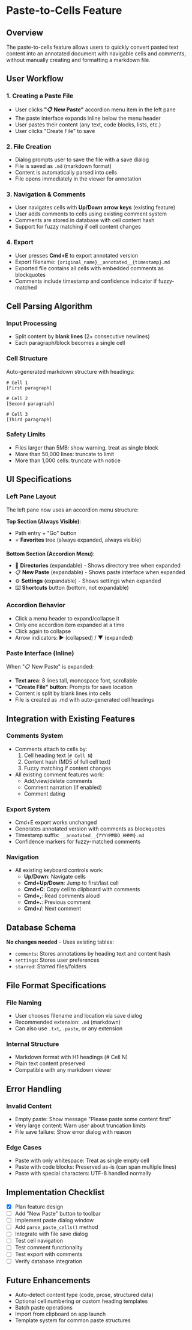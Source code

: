 # Paste-to-Cells Feature

## Overview
The paste-to-cells feature allows users to quickly convert pasted text content into an annotated document with navigable cells and comments, without manually creating and formatting a markdown file.

## User Workflow

### 1. Creating a Paste File
- User clicks **"📋 New Paste"** accordion menu item in the left pane
- The paste interface expands inline below the menu header
- User pastes their content (any text, code blocks, lists, etc.)
- User clicks "Create File" to save

### 2. File Creation
- Dialog prompts user to save the file with a save dialog
- File is saved as `.md` (markdown format)
- Content is automatically parsed into cells
- File opens immediately in the viewer for annotation

### 3. Navigation & Comments
- User navigates cells with **Up/Down arrow keys** (existing feature)
- User adds comments to cells using existing comment system
- Comments are stored in database with cell content hash
- Support for fuzzy matching if cell content changes

### 4. Export
- User presses **Cmd+E** to export annotated version
- Export filename: `{original_name}__annotated__{timestamp}.md`
- Exported file contains all cells with embedded comments as blockquotes
- Comments include timestamp and confidence indicator if fuzzy-matched

## Cell Parsing Algorithm

### Input Processing
- Split content by **blank lines** (2+ consecutive newlines)
- Each paragraph/block becomes a single cell

### Cell Structure
Auto-generated markdown structure with headings:
```
# Cell 1
[First paragraph]

# Cell 2
[Second paragraph]

# Cell 3
[Third paragraph]
```

### Safety Limits
- Files larger than 5MB: show warning, treat as single block
- More than 50,000 lines: truncate to limit
- More than 1,000 cells: truncate with notice

## UI Specifications

### Left Pane Layout
The left pane now uses an accordion menu structure:

**Top Section (Always Visible)**:
- Path entry + "Go" button
- ⭐ **Favorites** tree (always expanded, always visible)

**Bottom Section (Accordion Menu)**:
- 📁 **Directories** (expandable) - Shows directory tree when expanded
- 📋 **New Paste** (expandable) - Shows paste interface when expanded
- ⚙️ **Settings** (expandable) - Shows settings when expanded
- ⌨️ **Shortcuts** button (bottom, not expandable)

### Accordion Behavior
- Click a menu header to expand/collapse it
- Only one accordion item expanded at a time
- Click again to collapse
- Arrow indicators: ▶ (collapsed) / ▼ (expanded)

### Paste Interface (Inline)
When "📋 New Paste" is expanded:
- **Text area**: 8 lines tall, monospace font, scrollable
- **"Create File" button**: Prompts for save location
- Content is split by blank lines into cells
- File is created as .md with auto-generated cell headings

## Integration with Existing Features

### Comments System
- Comments attach to cells by:
  1. Cell heading text (`# Cell N`)
  2. Content hash (MD5 of full cell text)
  3. Fuzzy matching if content changes
- All existing comment features work:
  - Add/view/delete comments
  - Comment narration (if enabled)
  - Comment dating

### Export System
- Cmd+E export works unchanged
- Generates annotated version with comments as blockquotes
- Timestamp suffix: `__annotated__{YYYYMMDD_HHMM}.md`
- Confidence markers for fuzzy-matched comments

### Navigation
- All existing keyboard controls work:
  - **Up/Down**: Navigate cells
  - **Cmd+Up/Down**: Jump to first/last cell
  - **Cmd+C**: Copy cell to clipboard with comments
  - **Cmd+,**: Read comments aloud
  - **Cmd+.**: Previous comment
  - **Cmd+/**: Next comment

## Database Schema
**No changes needed** - Uses existing tables:
- `comments`: Stores annotations by heading text and content hash
- `settings`: Stores user preferences
- `starred`: Starred files/folders

## File Format Specifications

### File Naming
- User chooses filename and location via save dialog
- Recommended extension: `.md` (markdown)
- Can also use `.txt`, `.paste`, or any extension

### Internal Structure
- Markdown format with H1 headings (# Cell N)
- Plain text content preserved
- Compatible with any markdown viewer

## Error Handling

### Invalid Content
- Empty paste: Show message "Please paste some content first"
- Very large content: Warn user about truncation limits
- File save failure: Show error dialog with reason

### Edge Cases
- Paste with only whitespace: Treat as single empty cell
- Paste with code blocks: Preserved as-is (can span multiple lines)
- Paste with special characters: UTF-8 handled normally

## Implementation Checklist
- [x] Plan feature design
- [ ] Add "New Paste" button to toolbar
- [ ] Implement paste dialog window
- [ ] Add `parse_paste_cells()` method
- [ ] Integrate with file save dialog
- [ ] Test cell navigation
- [ ] Test comment functionality
- [ ] Test export with comments
- [ ] Verify database integration

## Future Enhancements
- Auto-detect content type (code, prose, structured data)
- Optional cell numbering or custom heading templates
- Batch paste operations
- Import from clipboard on app launch
- Template system for common paste structures
